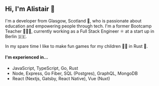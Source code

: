 ## Hi, I'm Alistair 👋

I'm a developer from Glasgow, Scotland 🏴󠁧󠁢󠁳󠁣󠁴󠁿, who is passionate about education and empowering people through tech. I'm a former Bootcamp Teacher 👨🏻‍🏫, currently working as a Full Stack Engineer ⚛️ at a start up in Berlin 🇩🇪.

In my spare time I like to make fun games for my children 👶🏻 in Rust 🦀.

#### I'm experienced in...
- JavaScript, TypeScript, Go, Rust
- Node, Express, Go Fiber, SQL (Postgres), GraphQL, MongoDB
- React (Nextjs, Gatsby, React Native), Vue (Nuxt)

